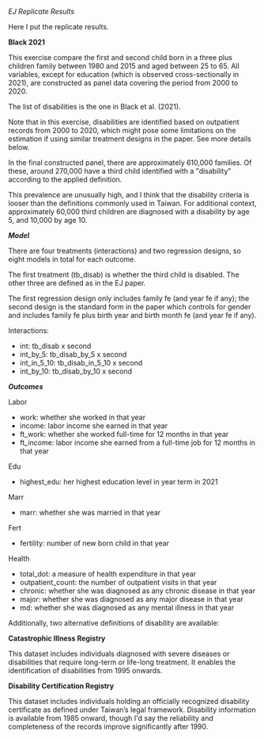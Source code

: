 *EJ Replicate Results*

Here I put the replicate results.

**Black 2021**

This exercise compare the first and second child born in a three plus children family between 1980 and 2015 and aged between 25 to 65. All variables, except for education (which is observed cross-sectionally in 2021), are constructed as panel data covering the period from 2000 to 2020.

The list of disabilities is the one in Black et al. (2021). 

Note that in this exercise, disabilities are identified based on outpatient records from 2000 to 2020, which might pose some limitations on the estimation if using similar treatment designs in the paper. See more details below.

In the final constructed panel, there are approximately 610,000 families. Of these, around 270,000 have a third child identified with a "disability" according to the applied definition. 

This prevalence are unusually high, and I think that the disability criteria is looser than the definitions commonly used in Taiwan. For additional context, approximately 60,000 third children are diagnosed with a disability by age 5, and 10,000 by age 10.

***Model***

There are four treatments (interactions) and two regression designs, so eight models in total for each outcome. 

The first treatment (tb_disab) is whether the third child is disabled. The other three are defined as in the EJ paper.

The first regression design only includes family fe (and year fe if any); the second design is the standard form in the paper which controls for gender and includes family fe plus birth year and birth month fe (and year fe if any). 

Interactions: 
- int: tb_disab x second
- int_by_5: tb_disab_by_5 x second
- int_in_5_10: tb_disab_in_5_10 x second
- int_by_10: tb_disab_by_10 x second

***Outcomes***

Labor
- work: whether she worked in that year
- income: labor income she earned in that year
- ft_work: whether she worked full-time for 12 months in that year
- ft_income: labor income she earned from a full-time job for 12 months in that year

Edu
- highest_edu: her highest education level in year term in 2021

Marr
- marr: whether she was married in that year

Fert
- fertility: number of new born child in that year

Health
- total_dot: a measure of health expenditure in that year
- outpatient_count: the number of outpatient visits in that year
- chronic: whether she was diagnosed as any chronic disease in that year
- major: whether she was diagnosed as any major disease in that year
- md:  whether she was diagnosed as any mental illness in that year


Additionally, two alternative definitions of disability are available:

**Catastrophic Illness Registry**

This dataset includes individuals diagnosed with severe diseases or disabilities that require long-term or life-long treatment. It enables the identification of disabilities from 1995 onwards.

**Disability Certification Registry**

This dataset includes individuals holding an officially recognized disability certificate as defined under Taiwan’s legal framework. 
Disability information is available from 1985 onward, though I'd say the reliability and completeness of the records improve significantly after 1990.